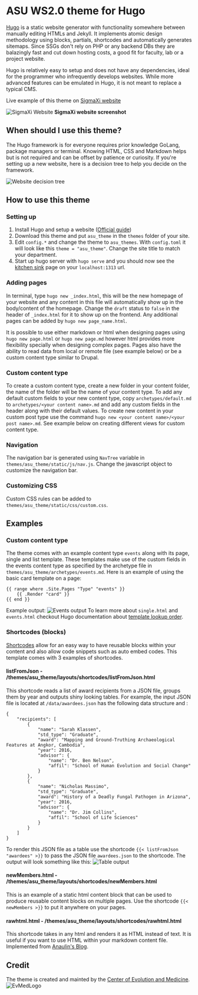 # ASU WS2.0 theme for Hugo
[Hugo](https://gohugo.io/) is a static website generator with functionality somewhere between manually editing HTMLs and Jekyll. It implements atomic design methodology using blocks, partials, shortcodes and automatically generates sitemaps. Since SSGs don't rely on PHP or any backend DBs they are balazingly fast and cut down hosting costs, a good fit for faculty, lab or a project website. 

 Hugo is relatively easy to setup and does not have any dependencies, ideal for the programmer who infrequently develops websites. While more advanced features can be emulated in Hugo, it is not meant to replace a typical CMS.

 Live example of this theme on [SigmaXi website](http://sigmaxi.asu.edu)
 
 ![SigmaXi Website](img/sigmaxi.png)
 **SigmaXi website screenshot**

## When should I use this theme? 
The Hugo framework is for everyone requires prior knowledge GoLang, package managers or terminal. Knowing HTML, CSS and Markdown helps but is not required and can be offset by patience or curiosity. If you're setting up a new website, here is a decision tree to help you decide on the framework. 

![Website decision tree](img/framework_decision_tree.png)

## How to use this theme
### Setting up
1. Install Hugo and setup a website ([Official guide](https://gohugo.io/getting-started/quick-start/))
2. Download this theme and put `asu_theme` in the `themes` folder of your site.
3. Edit `config.*` and change the theme to `asu_themes`. With `config.toml` it will look like this `theme = "asu_theme"`. Change the site title to match your department.
4. Start up hugo server with `hugo serve` and you should now see the [kitchen sink](https://unity.web.asu.edu/kitchen-sink) page on your `localhost:1313` url.

### Adding pages
In terminal, type `hugo new _index.html`, this will be the new homepage of your website and any content in this file will automatically show up in the body/content of the homepage. Change the `draft` status to `false` in the header of `_index.html` for it to show up on the frontend. Any additional pages can be added by `hugo new page_name.html`. 

It is possible to use either markdown or html when designing pages using `hugo new page.html` or `hugo new page.md` however html provides more flexibility specially when designing complex pages. Pages also have the ability to read data from local or remote file (see example below) or be a custom content type similar to Drupal.

### Custom content type
To create a custom content type, create a new folder in your content folder, the name of the folder will be the name of your content type. To add any default custom fields to your new content type, copy `archetypes/default.md` to `archetypes/<your content name>.md` and add any custom fields in the header along with their default values. To create new content in your custom post type use the command `hugo new <your content name>/<your post name>.md`. See example below on creating different views for custom content type.

### Navigation
The navigation bar is generated using `NavTree` variable in `themes/asu_theme/static/js/nav.js`. Change the javascript object to customize the navigation bar.

### Customizing CSS
Custom CSS rules can be added to `themes/asu_theme/static/css/custom.css`.

## Examples
### Custom content type
The theme comes with an example content type `events` along with its page, single and list template. These templates make use of the custom fields in the events content type as specified by the archetype file in `themes/asu_theme/archetypes/events.md`. Here is an example of using the basic card template on a page:
```
{{ range where .Site.Pages "Type" "events" }}         
    {{ .Render "card" }}
{{ end }}
```
Example output:
![Events output](img/event_cards.png)
To learn more about `single.html` and `events.html` checkout Hugo documentation about [template lookup order](https://gohugo.io/templates/lookup-order/). 

### Shortcodes (blocks)
[Shortcodes](https://gohugo.io/content-management/shortcodes/) allow for an easy way to have reusable blocks within your content and also allow code snippets such as auto embed codes. This template comes with 3 examples of shortcodes. 

#### listFromJson - /themes/asu_theme/layouts/shortcodes/listFromJson.html
This shortcode reads a list of award recipients from a JSON file, groups them by year and outputs shiny looking tables. For example, the input JSON file is located at `/data/awardees.json` has the following data structure and :
```
{
    "recipients": [
        {
            "name": "Sarah Klassen",
            "std_type": "Graduate",
            "award": "Mapping and Ground-Truthing Archaeological Features at Angkor, Cambodia",
            "year": 2016,
            "advisor": {
                "name": "Dr. Ben Nelson",
                "affil": "School of Human Evolution and Social Change"
            }
        },
        {
            "name": "Nicholas Massimo",
            "std_type": "Graduate",
            "award": "History of a Deadly Fungal Pathogen in Arizona",
            "year": 2016,
            "advisor": {
                "name": "Dr. Jim Collins",
                "affil": "School of Life Sciences"
            }
        }
    ]
}
```
To render this JSON file as a table use the shortcode `{{< listFromJson "awardees" >}}` to pass the JSON file `awardees.json` to the shortcode. The output will look something like this: ![Table output](img/table_output.png)

#### newMembers.html - /themes/asu_theme/layouts/shortcodes/newMembers.html
This is an example of a static html content block that can be used to produce reusable content blocks on multiple pages. Use the shortcode `{{< newMembers >}}` to put it anywhere on your pages.

#### rawhtml.html - /themes/asu_theme/layouts/shortcodes/rawhtml.html
This shortcode takes in any html and renders it as HTML instead of text. It is useful if you want to use HTML within your markdown content file. Implemented from [Anaulin's Blog](https://anaulin.org/blog/hugo-raw-html-shortcode/).

## Credit
The theme is created and mainted by the [Center of Evolution and Medicine](https://evmed.asu.edu/).
![EvMedLogo](img/evmed_logo.png)